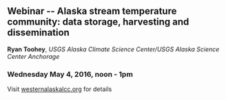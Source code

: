 ## Webinar -- Alaska stream temperature community: data storage, harvesting and dissemination
**Ryan Toohey**, _USGS Alaska Climate Science Center/USGS Alaska Science Center
Anchorage_
### Wednesday May 4, 2016, noon - 1pm
Visit [westernalaskalcc.org](https://westernalaskalcc.org/projects/SitePages/webinars.aspx) for details
